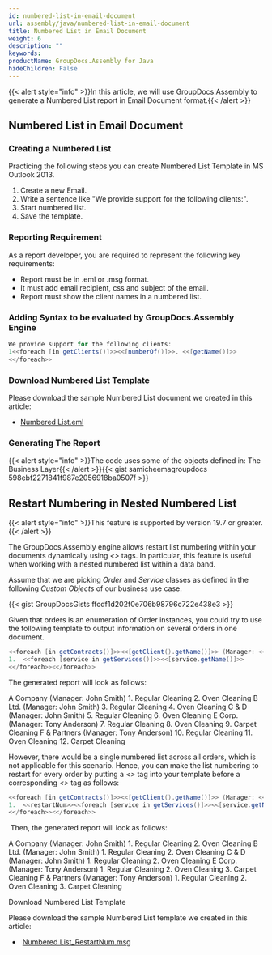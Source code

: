```yaml
---
id: numbered-list-in-email-document
url: assembly/java/numbered-list-in-email-document
title: Numbered List in Email Document
weight: 6
description: ""
keywords: 
productName: GroupDocs.Assembly for Java
hideChildren: False
---
```

{{< alert style="info" >}}In this article, we will use GroupDocs.Assembly to generate a Numbered List report in Email Document format.{{< /alert >}}

## Numbered List in Email Document

### Creating a Numbered List

Practicing the following steps you can create Numbered List Template in MS Outlook 2013.

1.  Create a new Email.
2.  Write a sentence like "We provide support for the following clients:".
3.  Start numbered list.
4.  Save the template.

### Reporting Requirement

As a report developer, you are required to represent the following key requirements:

*   Report must be in .eml or .msg format.
*   It must add email recipient, css and subject of the email.
*   Report must show the client names in a numbered list.

### Adding Syntax to be evaluated by GroupDocs.Assembly Engine

```java
We provide support for the following clients:
1<<foreach [in getClients()]>><<[numberOf()]>>. <<[getName()]>>
<</foreach>>

```

### Download Numbered List Template

Please download the sample Numbered List document we created in this article:

*   [Numbered List.eml](https://raw.githubusercontent.com/groupdocs-assembly/GroupDocs.Assembly-for-Java/master/Examples/GroupDocs.Assembly.Examples.Java/Data/Storage/Email%20Templates/Bulleted%20List.eml?raw=true)

### Generating The Report

{{< alert style="info" >}}The code uses some of the objects defined in: The Business Layer{{< /alert >}}{{< gist samicheemagroupdocs 598ebf2271841f987e2056918ba0507f >}}



## Restart Numbering in Nested Numbered List 

{{< alert style="info" >}}This feature is supported by version 19.7 or greater.{{< /alert >}}

  
The GroupDocs.Assembly engine allows restart list numbering within your documents dynamically using *<<restartNum>>* tags. In particular, this feature is useful when working with a nested numbered list within a data band.

Assume that we are picking *Order* and *Service* classes as defined in the following *Custom Objects* of our business use case.

{{< gist GroupDocsGists ffcdf1d202f0e706b98796c722e438e3 >}}



Given that orders is an enumeration of Order instances, you could try to use the following template to output information on several orders in one document.

```java
<<foreach [in getContracts()]>><<[getClient().getName()]>> (Manager: <<[getManager().getName()]>>)
1.  <<foreach [service in getServices()]>><<[service.getName()]>>
<</foreach>><</foreach>>
```

The generated report will look as follows:

A Company (Manager: John Smith)
	1.	Regular Cleaning
	2.	Oven Cleaning
B Ltd. (Manager: John Smith)
	3.	Regular Cleaning
	4.	Oven Cleaning
C & D (Manager: John Smith)
	5.	Regular Cleaning
	6.	Oven Cleaning
E Corp. (Manager: Tony Anderson)
	7.	Regular Cleaning
	8.	Oven Cleaning
	9.	Carpet Cleaning
F & Partners (Manager: Tony Anderson)
	10.	Regular Cleaning
	11.	Oven Cleaning
	12.	Carpet Cleaning

However, there would be a single numbered list across all orders, which is not applicable for this scenario. Hence, you can make the list numbering to restart for every order by putting a *<<restartNum>>* tag into your template before a corresponding *<<foreach>>* tag as follows:

```java
<<foreach [in getContracts()]>><<[getClient().getName()]>> (Manager: <<[getManager().getName()]>>)
1.  <<restartNum>><<foreach [service in getServices()]>><<[service.getName()]>>
<</foreach>><</foreach>>
```

 Then, the generated report will look as follows:

A Company (Manager: John Smith)
	1.	Regular Cleaning
	2.	Oven Cleaning
B Ltd. (Manager: John Smith)
	1.	Regular Cleaning
	2.	Oven Cleaning
C & D (Manager: John Smith)
	1.	Regular Cleaning
	2.	Oven Cleaning
E Corp. (Manager: Tony Anderson)
	1.	Regular Cleaning
	2.	Oven Cleaning
	3.	Carpet Cleaning
F & Partners (Manager: Tony Anderson)
	1.	Regular Cleaning
	2.	Oven Cleaning
	3.	Carpet Cleaning

Download Numbered List Template

Please download the sample Numbered List template we created in this article:

*    [Numbered List\_RestartNum.msg](attachments/49545620/85426184.msg)
